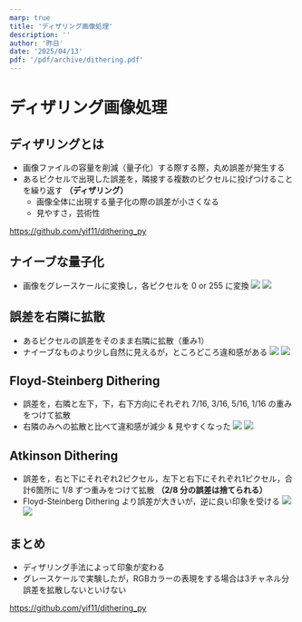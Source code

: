 ```yaml
---
marp: true
title: 'ディザリング画像処理'
description: ''
author: '昨日'
date: '2025/04/13'
pdf: '/pdf/archive/dithering.pdf'
---
```

<!--
headingDivider: 2
-->

# ディザリング画像処理

## ディザリングとは
- 画像ファイルの容量を削減（量子化）する際する際，丸め誤差が発生する
- あるピクセルで出現した誤差を，隣接する複数のピクセルに投げつけることを繰り返す **（ディザリング）**
    - 画像全体に出現する量子化の際の誤差が小さくなる
    - 見やすさ，芸術性

https://github.com/yif11/dithering_py

## ナイーブな量子化
- 画像をグレースケールに変換し，各ピクセルを 0 or 255 に変換
![](orig.png)
![](simple.png)

## 誤差を右隣に拡散
- あるピクセルの誤差をそのまま右隣に拡散（重み1）
- ナイーブなものより少し自然に見えるが，ところどころ違和感がある
![](orig.png)
![](rd.png)

## Floyd-Steinberg Dithering
- 誤差を，右隣と左下，下，右下方向にそれぞれ 7/16, 3/16, 5/16, 1/16 の重みをつけて拡散
- 右隣のみへの拡散と比べて違和感が減少 & 見やすくなった
![](orig.png)
![](fsd.png)

## Atkinson Dithering
- 誤差を，右と下にそれぞれ2ピクセル，左下と右下にそれぞれ1ピクセル，合計6箇所に 1/8 ずつ重みをつけて拡散 **（2/8 分の誤差は捨てられる）**
- Floyd-Steinberg Dithering より誤差が大きいが，逆に良い印象を受ける
![](orig.png)
![](ad.png)

## まとめ
- ディザリング手法によって印象が変わる
- グレースケールで実験したが，RGBカラーの表現をする場合は3チャネル分誤差を拡散しないといけない

https://github.com/yif11/dithering_py
